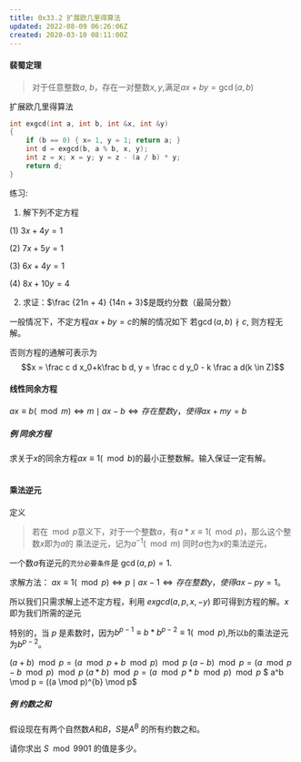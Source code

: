 ```yaml
---
title: 0x33.2 扩展欧几里得算法
updated: 2022-08-09 06:26:06Z
created: 2020-03-10 08:11:00Z
---
```


#### 裴蜀定理
>对于任意整数$a$, $b$，存在一对整数$x,y$,满足$ax+by= \gcd (a, b)$

扩展欧几里得算法
```c++
int exgcd(int a, int b, int &x, int &y)
{
    if (b == 0) { x= 1, y = 1; return a; }
    int d = exgcd(b, a % b, x, y);
    int z = x; x = y; y = z - (a / b) * y;
    return d;
}
```
练习:
1. 解下列不定方程

(1) $3x + 4y = 1$

(2) $7x + 5y = 1$

(3) $6x + 4y = 1$

(4) $8x + 10y = 4$

2. 求证：$\frac {21n + 4} {14n + 3}$是既约分数（最简分数）

一般情况下，不定方程$ax + by = c$的解的情况如下
若$\gcd(a,b) \nmid c$, 则方程无解。

否则方程的通解可表示为
$$x = \frac c d x_0+k\frac b d, y = \frac c d y_0 - k \frac a d(k \in Z)$$


#### 线性同余方程
$ax≡b(\mod m) \Leftrightarrow m \mid ax - b \Leftrightarrow 存在整数y，使得ax + my = b$


##### 例 同余方程
求关于$x$的同余方程$ax≡1(\mod b)$的最小正整数解。输入保证一定有解。
<br>
<br>
#### 乘法逆元
定义
>若在$\mod p$意义下，对于一个整数$a$，有$a*x≡1(\mod p)$，那么这个整数$x$即为$a$的 乘法逆元，记为$a^{-1}(\mod m)$
同时$a$也为$x$的乘法逆元，

一个数$a$有逆元的`充分必要条件`是 $\gcd(a,p)=1$.

求解方法：
$ax≡1(\mod p) \Leftrightarrow p \mid ax - 1 \Leftrightarrow 存在整数y， 使得ax - py = 1$。

所以我们只需求解上述不定方程，利用 $exgcd(a, p, x, -y)$ 即可得到方程的解。$x$ 即为我们所需的逆元

特别的，当 $p$ 是素数时，因为$b^{p-1} ≡ b * b^{p-2}≡1(\mod p)$,所以b的乘法逆元为$b^{p-2}$。


$(a + b) \mod p = (a \mod p + b \mod  p) \mod p$
$(a - b) \mod p = (a \mod p - b \mod p) \mod p$
$(a * b) \mod p = (a \mod p * b\mod p) \mod p$
$ a^b \mod p = ((a \mod p)^{b}  \mod p$




##### 例 约数之和
假设现在有两个自然数$A$和$B$，$S$是$A^B$
的所有约数之和。

请你求出 $S\mod9901$ 的值是多少。






